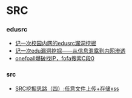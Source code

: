 # SRC


### edusrc

* [记一次校园内网的edusrc漏洞挖掘](https://xz.aliyun.com/t/11074)
* [记一次edu漏洞挖掘——从信息泄露到内网滲透](https://xz.aliyun.com/t/11000)
* [onefoall爆破找IP，fofa搜索C段0](https://xz.aliyun.com/t/10310)

### src

* [SRC挖掘思路（四）:任意文件上传+存储xss](https://mp.weixin.qq.com/s/k0xFBb0DljxX5TucePrLyg)